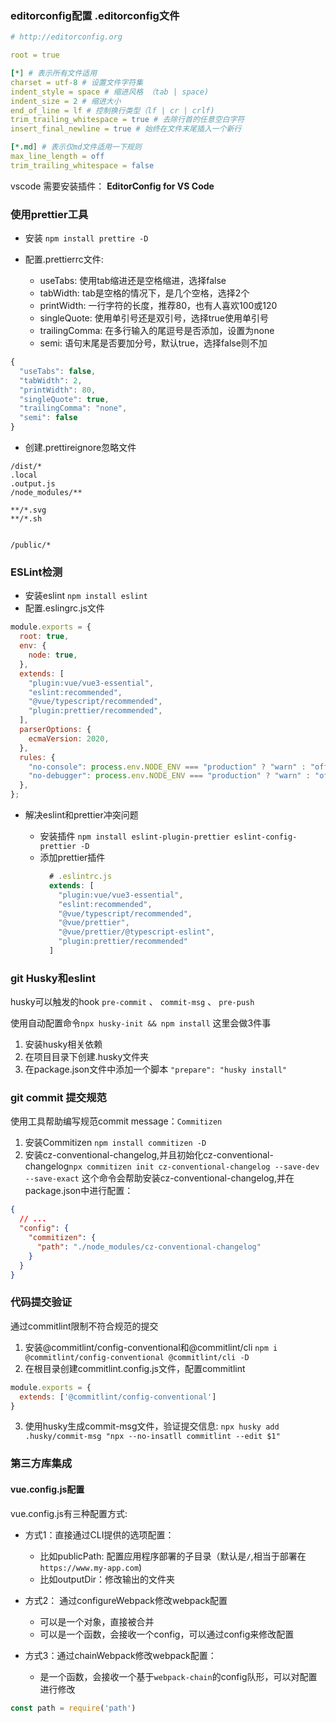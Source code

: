 ### editorconfig配置  .editorconfig文件
```yaml
# http://editorconfig.org

root = true

[*] # 表示所有文件适用
charset = utf-8 # 设置文件字符集
indent_style = space # 缩进风格 （tab | space)
indent_size = 2 # 缩进大小 
end_of_line = lf # 控制换行类型（lf | cr | crlf)
trim_trailing_whitespace = true # 去除行首的任意空白字符
insert_final_newline = true # 始终在文件末尾插入一个新行

[*.md] # 表示仅md文件适用一下规则
max_line_length = off
trim_trailing_whitespace = false
```

vscode 需要安装插件： **EditorConfig for VS Code**

### 使用prettier工具
- 安装 `npm install prettire -D`
- 配置.prettierrc文件:
   
   - useTabs: 使用tab缩进还是空格缩进，选择false
   - tabWidth: tab是空格的情况下，是几个空格，选择2个
   - printWidth: 一行字符的长度，推荐80，也有人喜欢100或120
   - singleQuote: 使用单引号还是双引号，选择true使用单引号
   - trailingComma: 在多行输入的尾逗号是否添加，设置为none
   - semi: 语句末尾是否要加分号，默认true，选择false则不加

```js
{
  "useTabs": false,
  "tabWidth": 2,
  "printWidth": 80,
  "singleQuote": true,
  "trailingComma": "none",
  "semi": false
}
```
- 创建.prettireignore忽略文件

```.prettireignore
/dist/*
.local
.output.js
/node_modules/**

**/*.svg
**/*.sh


/public/*
```

### ESLint检测
- 安装eslint `npm install eslint`
- 配置.eslingrc.js文件

```js
module.exports = {
  root: true,
  env: {
    node: true,
  },
  extends: [
    "plugin:vue/vue3-essential",
    "eslint:recommended",
    "@vue/typescript/recommended",
    "plugin:prettier/recommended",
  ],
  parserOptions: {
    ecmaVersion: 2020,
  },
  rules: {
    "no-console": process.env.NODE_ENV === "production" ? "warn" : "off",
    "no-debugger": process.env.NODE_ENV === "production" ? "warn" : "off",
  },
};
```
- 解决eslint和prettier冲突问题
  
  - 安装插件 `npm install eslint-plugin-prettier eslint-config-prettier -D`
  - 添加prettier插件
    ```js
      # .eslintrc.js
      extends: [
        "plugin:vue/vue3-essential",
        "eslint:recommended",
        "@vue/typescript/recommended",
        "@vue/prettier",
        "@vue/prettier/@typescript-eslint",
        "plugin:prettier/recommended"
      ] 
    ```

### git Husky和eslint
husky可以触发的hook `pre-commit` 、 `commit-msg` 、 `pre-push`

使用自动配置命令`npx husky-init && npm install`
这里会做3件事
1. 安装husky相关依赖
2. 在项目目录下创建.husky文件夹
3. 在package.json文件中添加一个脚本 `"prepare": "husky install"`

### git commit 提交规范
使用工具帮助编写规范commit message：`Commitizen`
1. 安装Commitizen `npm install commitizen -D`
2. 安装cz-conventional-changelog,并且初始化cz-conventional-changelog`npx commitizen init cz-conventional-changelog --save-dev --save-exact`
这个命令会帮助安装cz-conventional-changelog,并在package.json中进行配置：
```json
{
  // ...
  "config": {
    "commitizen": {
      "path": "./node_modules/cz-conventional-changelog"
    }
  }
}
```
### 代码提交验证
通过commitlint限制不符合规范的提交
1. 安装@commitlint/config-conventional和@commitlint/cli `npm i @commitlint/config-conventional @commitlint/cli -D`
2. 在根目录创建commitlint.config.js文件，配置commitlint

```js
module.exports = {
  extends: ['@commitlint/config-conventional']
}
```
3. 使用husky生成commit-msg文件，验证提交信息: `npx husky add .husky/commit-msg "npx --no-insatll commitlint --edit $1"`

### 第三方库集成

#### vue.config.js配置
vue.config.js有三种配置方式:
- 方式1：直接通过CLI提供的选项配置：

  - 比如publicPath: 配置应用程序部署的子目录（默认是`/`,相当于部署在`https://www.my-app.com`)
  - 比如outputDir：修改输出的文件夹

- 方式2： 通过configureWebpack修改webpack配置

  - 可以是一个对象，直接被合并
  - 可以是一个函数，会接收一个config，可以通过config来修改配置
- 方式3：通过chainWebpack修改webpack配置：

  - 是一个函数，会接收一个基于`webpack-chain`的config队形，可以对配置进行修改

```js
const path = require('path')

```
